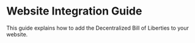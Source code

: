 # Website Integration Guide

This guide explains how to add the Decentralized Bill of Liberties to your website.

